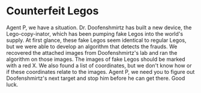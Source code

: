 # Counterfeit Legos

Agent P, we have a situation. Dr. Doofenshmirtz has built a new device, the Lego-copy-inator, which has been pumping fake Legos into the world's supply. At first glance, these fake Legos seem identical to regular Legos, but we were able to develop an algorithm that detects the frauds. We recovered the attached images from Doofenshmirtz's lab and ran the algorithm on those images. The images of fake Legos should be marked with a red X. We also found a list of coordinates, but we don't know how or if these coordinates relate to the images. Agent P, we need you to figure out Doofenshmirtz's next target and stop him before he can get there. Good luck.
